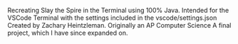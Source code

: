 Recreating Slay the Spire in the Terminal using 100% Java.
Intended for the VSCode Terminal with the settings included in the vscode/settings.json
Created by Zachary Heintzleman. Originally an AP Computer Science A final project, which I have since expanded on.
